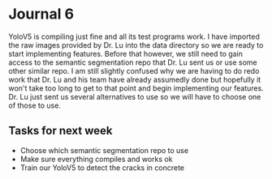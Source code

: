# Journal 6

YoloV5 is compiling just fine and all its test programs work. I have imported the raw images provided by Dr. Lu into the
data directory so we are ready to start implementing features. Before that however, we still need to gain access to the
semantic segmentation repo that Dr. Lu sent us or use some other similar repo. I am still slightly confused why we are having
to do redo work that Dr. Lu and his team have already assumedly done but hopefully it won't take too long to get to that point and
begin implementing our features. Dr. Lu just sent us several alternatives to use so we will have to choose one of those to use.

## Tasks for next week

- Choose which semantic segmentation repo to use
- Make sure everything compiles and works ok
- Train our YoloV5 to detect the cracks in concrete
